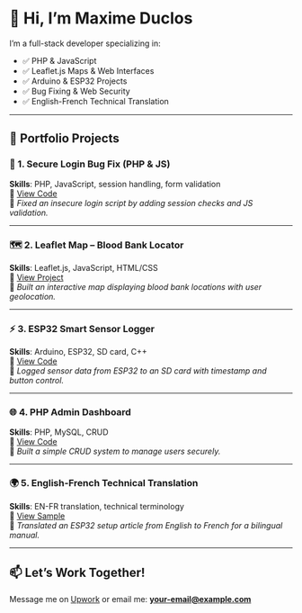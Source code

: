 # 👋 Hi, I’m Maxime Duclos

I’m a full-stack developer specializing in:

- ✅ PHP & JavaScript
- ✅ Leaflet.js Maps & Web Interfaces
- ✅ Arduino & ESP32 Projects
- ✅ Bug Fixing & Web Security
- ✅ English-French Technical Translation

---

## 🚀 Portfolio Projects

### 🧰 1. Secure Login Bug Fix (PHP & JS)
**Skills**: PHP, JavaScript, session handling, form validation  
🔗 [View Code](https://github.com/yourusername/secure-login-demo)  
📝 *Fixed an insecure login script by adding session checks and JS validation.*

---

### 🗺️ 2. Leaflet Map – Blood Bank Locator
**Skills**: Leaflet.js, JavaScript, HTML/CSS  
🔗 [View Project](https://github.com/yourusername/blood-bank-locator)  
📝 *Built an interactive map displaying blood bank locations with user geolocation.*

---

### ⚡ 3. ESP32 Smart Sensor Logger
**Skills**: Arduino, ESP32, SD card, C++  
🔗 [View Code](https://github.com/yourusername/esp32-sensor-logger)  
📝 *Logged sensor data from ESP32 to an SD card with timestamp and button control.*

---

### 🌐 4. PHP Admin Dashboard
**Skills**: PHP, MySQL, CRUD  
🔗 [View Code](https://github.com/yourusername/php-admin-dashboard)  
📝 *Built a simple CRUD system to manage users securely.*

---

### 🌍 5. English-French Technical Translation
**Skills**: EN-FR translation, technical terminology  
🔗 [View Sample](https://github.com/yourusername/en-fr-translation)  
📝 *Translated an ESP32 setup article from English to French for a bilingual manual.*

---

## 📫 Let’s Work Together!
Message me on [Upwork](https://www.upwork.com/freelancers/your-upwork-link) or email me: **your-email@example.com**
